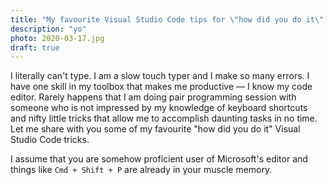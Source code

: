 ```yaml
---
title: "My favourite Visual Studio Code tips for \"how did you do it\" people"
description: "yo"
photo: 2020-03-17.jpg
draft: true
---
```


I literally can't type. I am a slow touch typer and I make so many errors. I have one  skill in my toolbox that makes me productive — I know my code editor. Rarely happens that I am doing pair programming session with someone who is not impressed by my knowledge of keyboard shortcuts and nifty little tricks that allow me to accomplish daunting tasks in no time. Let me share with you some of my favourite "how did you do it" Visual Studio Code tricks.

I assume that you are somehow proficient user of Microsoft's editor and things like `Cmd + Shift + P` are already in your muscle memory.


